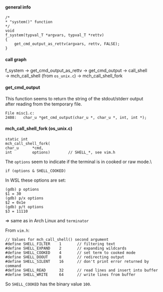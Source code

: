 #### general info

```
/*
* "system()" function
*/
void
f_system(typval_T *argvars, typval_T *rettv)
{
    get_cmd_output_as_rettv(argvars, rettv, FALSE);
}
```

#### call graph

f_system -> get_cmd_output_as_rettv -> get_cmd_output -> call_shell \
-> mch_call_shell (from `os_unix.c`) -> mch_call_shell_fork

#### get_cmd_output

This function seems to return the string of the stdout/stderr output \
after reading from the temporary file.

```
File misc1.c:
2408:   char_u *get_cmd_output(char_u *, char_u *, int, int *);
```

#### mch_call_shell_fork (os_unix.c)

```
static int
mch_call_shell_fork(
char_u      *cmd,
int         options)        // SHELL_*, see vim.h
```
The `options` seem to indicate if the terminal is in cooked or raw mode.\
```
if (options & SHELL_COOKED)
```

In WSL these options are set:
```
(gdb) p options
$1 = 30
(gdb) p/x options
$2 = 0x1e
(gdb) p/t options
$3 = 11110
```
=> same as in Arch Linux and `terminator`

From `vim.h`:
```
// Values for mch_call_shell() second argument
#define SHELL_FILTER    1       // filtering text
#define SHELL_EXPAND    2       // expanding wildcards
#define SHELL_COOKED    4       // set term to cooked mode
#define SHELL_DOOUT     8       // redirecting output
#define SHELL_SILENT    16      // don't print error returned by command
#define SHELL_READ      32      // read lines and insert into buffer
#define SHELL_WRITE     64      // write lines from buffer
```

So `SHELL_COOKED` has the binary value `100`.
